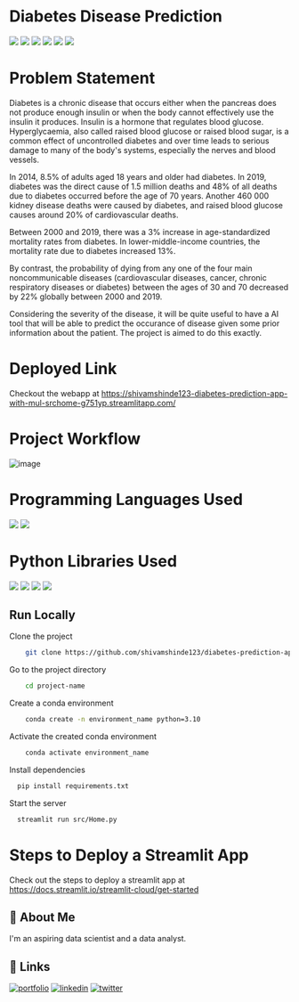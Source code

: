 # Diabetes Disease Prediction

![](https://img.shields.io/github/last-commit/shivamshinde123/diabetes-prediction-app-using-streamlit-library)
![](https://img.shields.io/github/languages/count/shivamshinde123/diabetes-prediction-app-using-streamlit-library)
![](https://img.shields.io/github/languages/top/shivamshinde123/diabetes-prediction-app-using-streamlit-library)
![](https://img.shields.io/github/repo-size/shivamshinde123/diabetes-prediction-app-using-streamlit-library)
![](https://img.shields.io/github/directory-file-count/shivamshinde123/diabetes-prediction-app-using-streamlit-library)
![](https://img.shields.io/github/license/shivamshinde123/diabetes-prediction-app-using-streamlit-library)

# Problem Statement
<p>Diabetes is a chronic disease that occurs either when the pancreas does not produce enough insulin or when the body cannot effectively use the insulin it produces. Insulin is a hormone that regulates blood glucose. Hyperglycaemia, also called raised blood glucose or raised blood sugar, is a common effect of uncontrolled diabetes and over time leads to serious damage to many of the body's systems, especially the nerves and blood vessels.</p>
<p>In 2014, 8.5% of adults aged 18 years and older had diabetes. In 2019, diabetes was the direct cause of 1.5 million deaths and 48% of all deaths due to diabetes occurred before the age of 70 years. Another 460 000 kidney disease deaths were caused by diabetes, and raised blood glucose causes around 20% of cardiovascular deaths.</p>
<p>Between 2000 and 2019, there was a 3% increase in age-standardized mortality rates from diabetes. In lower-middle-income countries, the mortality rate due to diabetes increased 13%.</p>
<p>By contrast, the probability of dying from any one of the four main noncommunicable diseases (cardiovascular diseases, cancer, chronic respiratory diseases or diabetes) between the ages of 30 and 70 decreased by 22% globally between 2000 and 2019.</p>
<p>Considering the severity of the disease, it will be quite useful to have a AI tool that will be able to predict the occurance of disease given some prior information about the patient. The project is aimed to do this exactly.</p>

# Deployed Link
Checkout the webapp at https://shivamshinde123-diabetes-prediction-app-with-mul-srchome-g751yp.streamlitapp.com/

# Project Workflow
![image](https://user-images.githubusercontent.com/54674972/213411453-6f18951a-f7fb-467e-b163-0972a91e644a.png)

# Programming Languages Used
![](https://img.shields.io/badge/-Python-blue)
![](https://img.shields.io/badge/-Git-%23F05032)

# Python Libraries Used
![](https://img.shields.io/badge/-NumPy-%23013243)
![](https://img.shields.io/badge/-Pandas-%23150458)
![](https://img.shields.io/badge/-Scikit--Learn-%23F7931E)
![](https://img.shields.io/badge/-Streamlit-%23ff4b4b)

## Run Locally

Clone the project

```bash
    git clone https://github.com/shivamshinde123/diabetes-prediction-app-using-streamlit-library.git
```

Go to the project directory

```bash
    cd project-name
```

Create a conda environment

```bash
    conda create -n environment_name python=3.10
```

Activate the created conda environment

```bash
    conda activate environment_name
```

Install dependencies

```bash
  pip install requirements.txt
```

Start the server

```bash
  streamlit run src/Home.py
```
# Steps to Deploy a Streamlit App

Check out the steps to deploy a streamlit app at https://docs.streamlit.io/streamlit-cloud/get-started

## 🚀 About Me
I'm an aspiring data scientist and a data analyst.


## 🔗 Links
[![portfolio](https://img.shields.io/badge/my_portfolio-000?style=for-the-badge&logo=ko-fi&logoColor=white)](http://shivamdshinde.com/)
[![linkedin](https://img.shields.io/badge/linkedin-0A66C2?style=for-the-badge&logo=linkedin&logoColor=white)](https://www.linkedin.com/in/shivamds92722/)
[![twitter](https://img.shields.io/badge/twitter-1DA1F2?style=for-the-badge&logo=twitter&logoColor=white)](https://www.twitter.com/ShivamS64852411)
